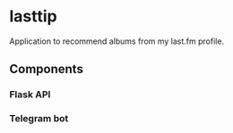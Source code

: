 # lasttip
Application to recommend albums from my last.fm profile. 

## Components
### Flask API

### Telegram bot

